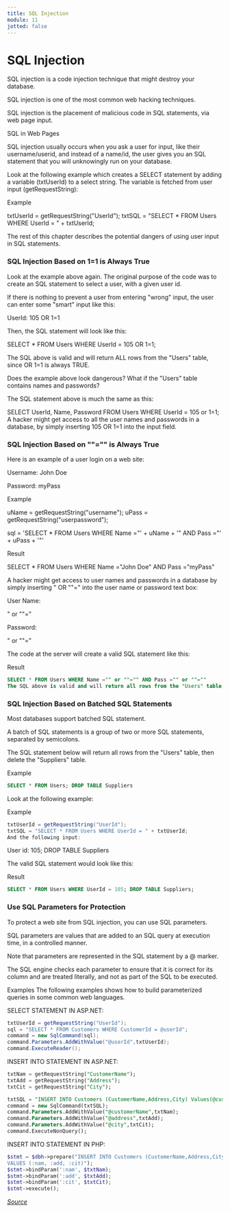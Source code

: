 ```yaml
---
title: SQL Injection
module: 11
jotted: false
---
```



# SQL Injection


SQL injection is a code injection technique that might destroy your database.

SQL injection is one of the most common web hacking techniques.

SQL injection is the placement of malicious code in SQL statements, via web page input.

SQL in Web Pages

SQL injection usually occurs when you ask a user for input, like their username/userid, and instead of a name/id, the user gives you an SQL statement that you will unknowingly run on your database.

Look at the following example which creates a SELECT statement by adding a variable (txtUserId) to a select string. The variable is fetched from user input (getRequestString):

Example

txtUserId = getRequestString("UserId");
txtSQL = "SELECT * FROM Users WHERE UserId = " + txtUserId;

The rest of this chapter describes the potential dangers of using user input in SQL statements.

### SQL Injection Based on 1=1 is Always True

Look at the example above again. The original purpose of the code was to create an SQL statement to select a user, with a given user id.

If there is nothing to prevent a user from entering "wrong" input, the user can enter some "smart" input like this:

UserId: 
105 OR 1=1

Then, the SQL statement will look like this:

SELECT * FROM Users WHERE UserId = 105 OR 1=1;

The SQL above is valid and will return ALL rows from the "Users" table, since OR 1=1 is always TRUE.

Does the example above look dangerous? What if the "Users" table contains names and passwords?

The SQL statement above is much the same as this:

SELECT UserId, Name, Password FROM Users WHERE UserId = 105 or 1=1;
A hacker might get access to all the user names and passwords in a database, by simply inserting 105 OR 1=1 into the input field.

### SQL Injection Based on ""="" is Always True

Here is an example of a user login on a web site:

Username:
John Doe

Password:
myPass

Example

uName = getRequestString("username");
uPass = getRequestString("userpassword");

sql = 'SELECT * FROM Users WHERE Name ="' + uName + '" AND Pass ="' + uPass + '"'

Result

SELECT * FROM Users WHERE Name ="John Doe" AND Pass ="myPass"

A hacker might get access to user names and passwords in a database by simply inserting " OR ""=" into the user name or password text box:

User Name:

" or ""="

Password:

" or ""="

The code at the server will create a valid SQL statement like this:

Result

```sql
SELECT * FROM Users WHERE Name ="" or ""="" AND Pass ="" or ""=""
The SQL above is valid and will return all rows from the "Users" table, since OR ""="" is always TRUE.
```

### SQL Injection Based on Batched SQL Statements 

Most databases support batched SQL statement.

A batch of SQL statements is a group of two or more SQL statements, separated by semicolons.

The SQL statement below will return all rows from the "Users" table, then delete the "Suppliers" table.

Example

```sql
SELECT * FROM Users; DROP TABLE Suppliers
```

Look at the following example:

Example

```csharp
txtUserId = getRequestString("UserId");
txtSQL = "SELECT * FROM Users WHERE UserId = " + txtUserId;
And the following input:
```

User id: 
105; DROP TABLE Suppliers

The valid SQL statement would look like this:

Result

```sql
SELECT * FROM Users WHERE UserId = 105; DROP TABLE Suppliers;
```

### Use SQL Parameters for Protection

To protect a web site from SQL injection, you can use SQL parameters.

SQL parameters are values that are added to an SQL query at execution time, in a controlled manner.

Note that parameters are represented in the SQL statement by a @ marker.

The SQL engine checks each parameter to ensure that it is correct for its column and are treated literally, and not as part of the SQL to be executed.

Examples
The following examples shows how to build parameterized queries in some common web languages.

SELECT STATEMENT IN ASP.NET:

```csharp
txtUserId = getRequestString("UserId");
sql = "SELECT * FROM Customers WHERE CustomerId = @userId";
command = new SqlCommand(sql);
command.Parameters.AddWithValue("@userId",txtUserId);
command.ExecuteReader();
```

INSERT INTO STATEMENT IN ASP.NET:

```sql
txtNam = getRequestString("CustomerName");
txtAdd = getRequestString("Address");
txtCit = getRequestString("City");

txtSQL = "INSERT INTO Customers (CustomerName,Address,City) Values(@customerName,@address,@city)";
command = new SqlCommand(txtSQL);
command.Parameters.AddWithValue("@customerName",txtNam);
command.Parameters.AddWithValue("@address",txtAdd);
command.Parameters.AddWithValue("@city",txtCit);
command.ExecuteNonQuery();
```

INSERT INTO STATEMENT IN PHP:

```php
$stmt = $dbh->prepare("INSERT INTO Customers (CustomerName,Address,City)
VALUES (:nam, :add, :cit)");
$stmt->bindParam(':nam', $txtNam);
$stmt->bindParam(':add', $txtAdd);
$stmt->bindParam(':cit', $txtCit);
$stmt->execute();
```

<a href="https://w3schools.com" target="_new"><em>Source</em></a>